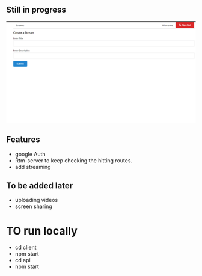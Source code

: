 ## Still in progress

![](https://github.com/Deepak00619/Stream-app/blob/master/upload/2021-02-08%20(3).png)

## Features
- google Auth
- Rtm-server to keep checking the hitting routes.
- add streaming

## To be added later
- uploading videos
- screen sharing

# TO run locally
- cd client
- npm start
- cd api
- npm start

